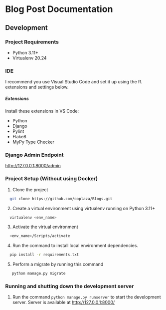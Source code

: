 # Blog Post Documentation

## Development

### Project Requirements

- Python 3.11+
- Virtualenv 20.24

### IDE

I recommend you use Visual Studio Code and set it up using the ff. extensions and settings below.

##### Extensions

Install these extensions in VS Code:

- Python
- Django
- Pylint
- Flake8
- MyPy Type Checker

### Django Admin Endpoint
http://127.0.0.1:8000/admin

### Project Setup (Without using Docker)

1. Clone the project

```bash
  git clone https://github.com/ooplaza/Blogs.git
```

2. Create a virtual environment using virtualenv running on Python 3.11+

```bash
  virtualenv <env_name>
```

3. Activate the virtual environment

```bash
  <env_name>/Scripts/activate
```

4. Run the command to install local environment dependencies.

```bash
  pip install -r requirements.txt
```

5. Perform a migrate by running this command

```bash
   python manage.py migrate
```

### Running and shutting down the development server
1. Run the command `python manage.py runserver` to start the development server. Server is available at http://127.0.0.1:8000/
